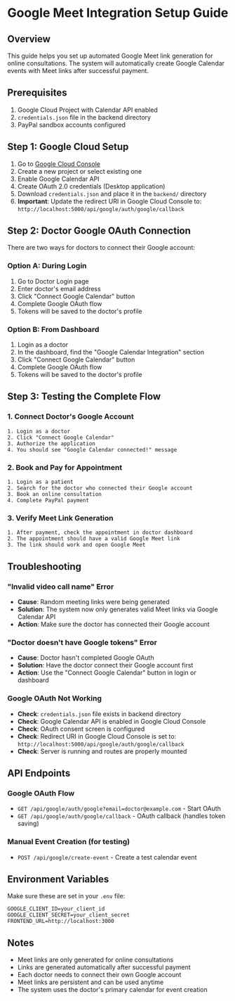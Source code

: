 # Google Meet Integration Setup Guide

## Overview
This guide helps you set up automated Google Meet link generation for online consultations. The system will automatically create Google Calendar events with Meet links after successful payment.

## Prerequisites
1. Google Cloud Project with Calendar API enabled
2. `credentials.json` file in the backend directory
3. PayPal sandbox accounts configured

## Step 1: Google Cloud Setup
1. Go to [Google Cloud Console](https://console.cloud.google.com/)
2. Create a new project or select existing one
3. Enable Google Calendar API
4. Create OAuth 2.0 credentials (Desktop application)
5. Download `credentials.json` and place it in the `backend/` directory
6. **Important**: Update the redirect URI in Google Cloud Console to: `http://localhost:5000/api/google/auth/google/callback`

## Step 2: Doctor Google OAuth Connection
There are two ways for doctors to connect their Google account:

### Option A: During Login
1. Go to Doctor Login page
2. Enter doctor's email address
3. Click "Connect Google Calendar" button
4. Complete Google OAuth flow
5. Tokens will be saved to the doctor's profile

### Option B: From Dashboard
1. Login as a doctor
2. In the dashboard, find the "Google Calendar Integration" section
3. Click "Connect Google Calendar" button
4. Complete Google OAuth flow
5. Tokens will be saved to the doctor's profile

## Step 3: Testing the Complete Flow

### 1. Connect Doctor's Google Account
```
1. Login as a doctor
2. Click "Connect Google Calendar" 
3. Authorize the application
4. You should see "Google Calendar connected!" message
```

### 2. Book and Pay for Appointment
```
1. Login as a patient
2. Search for the doctor who connected their Google account
3. Book an online consultation
4. Complete PayPal payment
```

### 3. Verify Meet Link Generation
```
1. After payment, check the appointment in doctor dashboard
2. The appointment should have a valid Google Meet link
3. The link should work and open Google Meet
```

## Troubleshooting

### "Invalid video call name" Error
- **Cause**: Random meeting links were being generated
- **Solution**: The system now only generates valid Meet links via Google Calendar API
- **Action**: Make sure the doctor has connected their Google account

### "Doctor doesn't have Google tokens" Error
- **Cause**: Doctor hasn't completed Google OAuth
- **Solution**: Have the doctor connect their Google account first
- **Action**: Use the "Connect Google Calendar" button in login or dashboard

### Google OAuth Not Working
- **Check**: `credentials.json` file exists in backend directory
- **Check**: Google Calendar API is enabled in Google Cloud Console
- **Check**: OAuth consent screen is configured
- **Check**: Redirect URI in Google Cloud Console is set to: `http://localhost:5000/api/google/auth/google/callback`
- **Check**: Server is running and routes are properly mounted

## API Endpoints

### Google OAuth Flow
- `GET /api/google/auth/google?email=doctor@example.com` - Start OAuth
- `GET /api/google/auth/google/callback` - OAuth callback (handles token saving)

### Manual Event Creation (for testing)
- `POST /api/google/create-event` - Create a test calendar event

## Environment Variables
Make sure these are set in your `.env` file:
```
GOOGLE_CLIENT_ID=your_client_id
GOOGLE_CLIENT_SECRET=your_client_secret
FRONTEND_URL=http://localhost:3000
```

## Notes
- Meet links are only generated for online consultations
- Links are generated automatically after successful payment
- Each doctor needs to connect their own Google account
- Meet links are persistent and can be used anytime
- The system uses the doctor's primary calendar for event creation 
